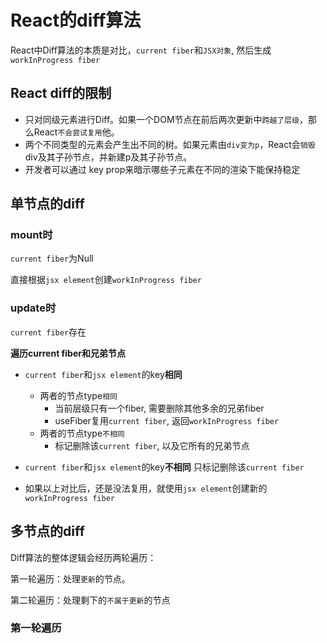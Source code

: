 # React的diff算法

React中Diff算法的本质是对比，`current fiber`和`JSX对象`, 然后生成`workInProgress fiber`


## React diff的限制

+ 只对同级元素进行Diff。如果一个DOM节点在前后两次更新中`跨越了层级`，那么React`不会尝试复用`他。
+ 两个不同类型的元素会产生出不同的树。如果元素由`div变为p`，React会`销毁`div及其子孙节点，并新建p及其子孙节点。
+ 开发者可以通过 key prop来暗示哪些子元素在不同的渲染下能保持稳定


## 单节点的diff

### mount时
`current fiber`为Null

直接根据`jsx element`创建`workInProgress fiber`

### update时
`current fiber`存在


**遍历current fiber和兄弟节点**

+ `current fiber`和`jsx element`的key**相同**
  - 两者的节点type`相同`
    - 当前层级只有一个fiber, 需要删除其他多余的兄弟fiber
    - useFiber复用`current fiber`, 返回`workInProgress fiber`
  - 两者的节点type`不相同`
    - 标记删除该`current fiber`, 以及它所有的兄弟节点

+ `current fiber`和`jsx element`的key**不相同**
  只标记删除该`current fiber`


+ 如果以上对比后，还是没法复用，就使用`jsx element`创建新的`workInProgress fiber`



## 多节点的diff
Diff算法的整体逻辑会经历两轮遍历：

第一轮遍历：处理`更新`的节点。

第二轮遍历：处理剩下的`不属于更新`的节点

### 第一轮遍历